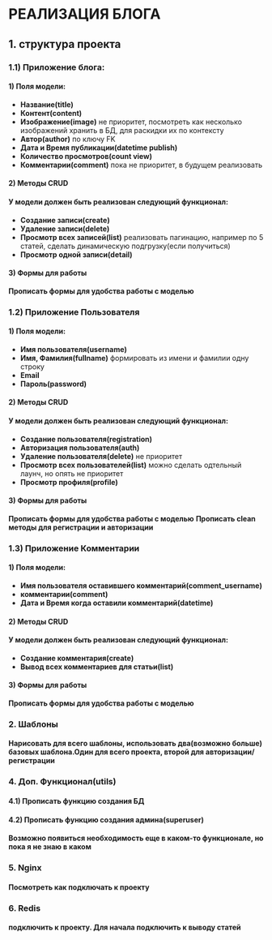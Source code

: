 # РЕАЛИЗАЦИЯ БЛОГА

## 1. структура проекта
### 1.1) Приложение блога:
#### 1) Поля модели:
- **Название(title)**
- **Контент(content)**
- **Изображение(image)** не приоритет, посмотреть как несколько изображений хранить в БД, для раскидки их по контексту
- **Автор(author)** по ключу FK
- **Дата и Время публикации(datetime publish)**
- **Количество просмотров(count view)**
- **Комментарии(comment)** пока не приоритет, в будущем реализовать
#### 2) Методы CRUD
#### У модели должен быть реализован следующий функционал:
- **Создание записи(create)**
- **Удаление записи(delete)**
- **Просмотр всех записей(list)** реализовать пагинацию, например по 5 статей, сделать динамическую подгрузку(если получиться)
- **Просмотр одной записи(detail)**
#### 3) Формы для работы
**Прописать формы для удобства работы с моделью**

### 1.2) Приложение Пользователя
#### 1) Поля модели:
- **Имя пользователя(username)**
- **Имя, Фамилия(fullname)** формировать из имени и фамилии одну строку
- **Email** 
- **Пароль(password)** 
#### 2) Методы CRUD
#### У модели должен быть реализован следующий функционал:
- **Создание пользователя(registration)**
- **Авторизация пользователя(auth)**
- **Удаление пользователя(delete)** не приоритет
- **Просмотр всех пользователей(list)** можно сделать одтельный лаунч, но опять не приоритет
- **Просмотр профиля(profile)**
#### 3) Формы для работы
**Прописать формы для удобства работы с моделью**
**Прописать clean методы для регистрации и авторизации**

### 1.3) Приложение Комментарии
#### 1) Поля модели:
- **Имя пользователя оставившего комментарий(comment_username)**
- **комментарии(comment)** 
- **Дата и Время когда оставили комментарий(datetime)**
#### 2) Методы CRUD
#### У модели должен быть реализован следующий функционал:
- **Создание комментария(create)**
- **Вывод всех комментариев для статьи(list)**
#### 3) Формы для работы
**Прописать формы для удобства работы с моделью**

### 2. Шаблоны
#### Нарисовать для всего шаблоны, использовать два(возможно больше) базовых шаблона.Один для всего проекта, второй для авторизации/регистрации

### 4. Доп. Функционал(utils)
#### 4.1) Прописать функцию создания БД
#### 4.2) Прописать функцию создания админа(superuser)
#### Возможно появиться необходимость еще в каком-то функционале, но пока я не знаю в каком

### 5. Nginx
#### Посмотреть как подключать к проекту

### 6. Redis
#### подключить к проекту. Для начала подключить к выводу статей